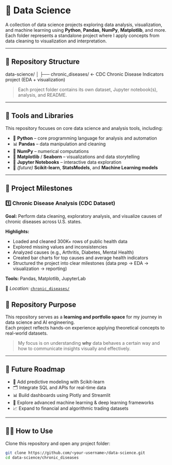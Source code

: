 # 🧠 Data Science

A collection of data science projects exploring data analysis, visualization, and machine learning using **Python**, **Pandas**, **NumPy**, **Matplotlib**, and more.  
Each folder represents a standalone project where I apply concepts from data cleaning to visualization and interpretation.

---

## 📂 Repository Structure

data-science/
│
├── chronic_diseases/ ← CDC Chronic Disease Indicators project (EDA + visualization)


> Each project folder contains its own dataset, Jupyter notebook(s), analysis, and README.

---

## 🧰 Tools and Libraries

This repository focuses on core data science and analysis tools, including:

- 🐍 **Python** – core programming language for analysis and automation  
- 📊 **Pandas** – data manipulation and cleaning  
- 🔢 **NumPy** – numerical computations  
- 🎨 **Matplotlib** / **Seaborn** – visualizations and data storytelling  
- 🧮 **Jupyter Notebooks** – interactive data exploration  
- 🤖 *(future)* **Scikit-learn**, **StatsModels**, and **Machine Learning models**

---

## 🧩 Project Milestones

### 1️⃣ Chronic Disease Analysis (CDC Dataset)
**Goal:** Perform data cleaning, exploratory analysis, and visualize causes of chronic diseases across U.S. states.

**Highlights:**
- Loaded and cleaned 300K+ rows of public health data  
- Explored missing values and inconsistencies  
- Analyzed causes (e.g., Arthritis, Diabetes, Mental Health)  
- Created bar charts for top causes and average health indicators  
- Structured the project into clear milestones (data prep → EDA → visualization → reporting)

**Tools:** Pandas, Matplotlib, JupyterLab

📍 *Location:* [`chronic_diseases/`](./chronic_diseases)



## 🎯 Repository Purpose

This repository serves as a **learning and portfolio space** for my journey in data science and AI engineering.  
Each project reflects hands-on experience applying theoretical concepts to real-world datasets.

> My focus is on understanding **why** data behaves a certain way and how to communicate insights visually and effectively.

---

## 🚀 Future Roadmap

- 🧮 Add predictive modeling with Scikit-learn  
- 🗂️ Integrate SQL and APIs for real-time data  
- 📊 Build dashboards using Plotly and Streamlit  
- 🤖 Explore advanced machine learning & deep learning frameworks  
- 📈 Expand to financial and algorithmic trading datasets  

---

## 🧑‍💻 How to Use

Clone this repository and open any project folder:

```bash
git clone https://github.com/<your-username>/data-science.git
cd data-science/chronic_diseases



